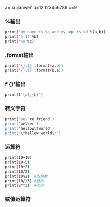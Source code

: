 a='xujianwei'
b=12.123456789
c=9
### %输出
```bash
print('my name is %s and my age is %d'%(a,b)) 
print('%.1f'%b)
print('%o'%c)
```
### .format输出
```bash
print('{},{}'.format(a,b))
print('{},{}'.format(b,a))
```
### f'{}'输出
```bash
print(f'{a},{b}')
```
### 转义字符
```bash
print('we\'re friend')
print('we\\er')
print('hellow\tworld')
print('\"hellow world\"')
```
### 运算符
```bash
print(10+10)
print(10-5)
print(10*2)
print(10/2)
print(10%2)  #取余数
print(10//3) #整除
print(2**3)  #次方
```
### 赋值运算符
